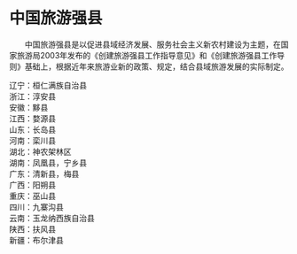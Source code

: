 # 中国旅游强县  

&emsp;&emsp;中国旅游强县是以促进县域经济发展、服务社会主义新农村建设为主题，在国家旅游局2003年发布的《创建旅游强县工作指导意见》和《创建旅游强县工作导则》基础上，根据近年来旅游业新的政策、规定，结合县域旅游发展的实际制定。  

辽宁：桓仁满族自治县  
浙江：淳安县  
安徽：黟县  
江西：婺源县  
山东：长岛县  
河南：栾川县  
湖北：神农架林区  
湖南：凤凰县，宁乡县  
广东：清新县，梅县  
广西：阳朔县  
重庆：巫山县  
四川：九寨沟县  
云南：玉龙纳西族自治县  
陕西：扶风县  
新疆：布尔津县  
